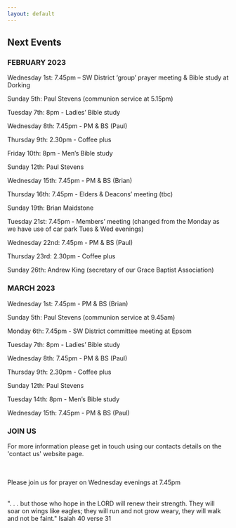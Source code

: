```yaml
---
layout: default
---
```


## **Next Events**

### **FEBRUARY 2023**

Wednesday 1st: 7.45pm – SW District ‘group’ prayer meeting & Bible study at Dorking 

Sunday 5th: Paul Stevens (communion service at 5.15pm)

Tuesday 7th: 8pm - Ladies’ Bible study 

Wednesday 8th: 7.45pm - PM & BS (Paul)

Thursday 9th: 2.30pm - Coffee plus

Friday 10th: 8pm - Men’s Bible study

Sunday 12th: Paul Stevens

Wednesday 15th: 7.45pm - PM & BS (Brian)

Thursday 16th: 7.45pm - Elders & Deacons’ meeting (tbc)

Sunday 19th: Brian Maidstone  

Tuesday 21st: 7.45pm - Members’ meeting (changed from the Monday as we have use of car park Tues & Wed evenings)          

Wednesday 22nd: 7.45pm - PM & BS (Paul)

Thursday 23rd: 2.30pm - Coffee plus

Sunday 26th: Andrew King (secretary of our Grace Baptist Association)


### **MARCH 2023**

Wednesday 1st: 7.45pm - PM & BS (Brian)

Sunday 5th: Paul Stevens (communion service at 9.45am)

Monday 6th: 7.45pm - SW District committee meeting at Epsom

Tuesday 7th: 8pm - Ladies’ Bible study

Wednesday 8th: 7.45pm - PM & BS (Paul)

Thursday 9th: 2.30pm - Coffee plus

Sunday 12th: Paul Stevens

Tuesday 14th: 8pm - Men’s Bible study

Wednesday 15th: 7.45pm - PM & BS (Paul)


### **JOIN US**

For more information please get in touch using our contacts details on the 'contact us' website page.

<br/>
<br/>
Please join us for prayer on Wednesday evenings at 7.45pm
<br/>
<br/>


". . . but those who hope in the LORD will renew their strength.
        They will soar on wings like eagles;
         they will run and not grow weary, they will walk and not be faint."
                                                           Isaiah 40 verse 31

